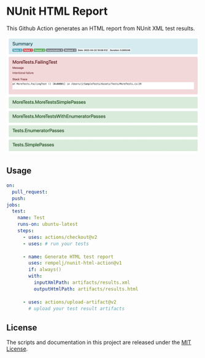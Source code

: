 # NUnit HTML Report

This Github Action generates an HTML report from NUnit XML test results.

![](example.png)

## Usage

```yaml
on:
  pull_request:
  push:
jobs:
  test:
    name: Test 
    runs-on: ubuntu-latest
    steps:
      - uses: actions/checkout@v2
      - uses: # run your tests

      - name: Generate HTML test report
        uses: rempelj/nunit-html-action@v1
        if: always()
        with:
          inputXmlPath: artifacts/results.xml
          outputHtmlPath: artifacts/results.html
          
      - uses: actions/upload-artifact@v2 
        # upload your test result artifacts
```

## License

The scripts and documentation in this project are released under the [MIT License](https://github.com/rempelj/nunit-html-action/blob/main/LICENSE).
